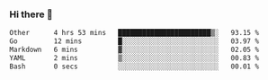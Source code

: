 ### Hi there 👋

<!--
**urzz/urzz** is a ✨ _special_ ✨ repository because its `README.md` (this file) appears on your GitHub profile.

Here are some ideas to get you started:

- 🔭 I’m currently working on ...
- 🌱 I’m currently learning ...
- 👯 I’m looking to collaborate on ...
- 🤔 I’m looking for help with ...
- 💬 Ask me about ...
- 📫 How to reach me: ...
- 😄 Pronouns: ...
- ⚡ Fun fact: ...
-->

<!--START_SECTION:waka-->

```txt
Other      4 hrs 53 mins   ███████████████████████▒░   93.15 %
Go         12 mins         █░░░░░░░░░░░░░░░░░░░░░░░░   03.97 %
Markdown   6 mins          ▓░░░░░░░░░░░░░░░░░░░░░░░░   02.05 %
YAML       2 mins          ▒░░░░░░░░░░░░░░░░░░░░░░░░   00.83 %
Bash       0 secs          ░░░░░░░░░░░░░░░░░░░░░░░░░   00.01 %
```

<!--END_SECTION:waka-->
